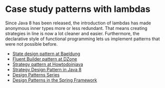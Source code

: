 # Case study patterns with lambdas
Since Java 8 has been released, the introduction of lambdas has made anonymous inner types more or less redundant. That means creating strategies in line is now a lot cleaner and easier.
Furthermore, the declarative style of functional programming lets us implement patterns that were not possible before.
* [State design pattern at Baeldung](https://www.baeldung.com/java-state-design-pattern)
* [Fluent Builder pattern at DZone](https://dzone.com/articles/fluent-builder-pattern)
* [Strategy pattern at Howtodoinjava](https://howtodoinjava.com/java8/how-to-use-predicate-in-java-8/)
* [Strategy Design Pattern in Java 8](https://www.baeldung.com/java-strategy-pattern)
* [Design Patterns Series](https://www.baeldung.com/design-patterns-series)
* [Design Patterns in the Spring Framework](https://www.baeldung.com/spring-framework-design-patterns)